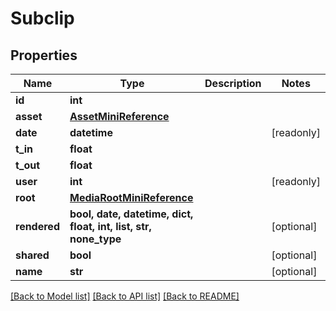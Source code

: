 # Subclip


## Properties

Name | Type | Description | Notes
------------ | ------------- | ------------- | -------------
**id** | **int** |  | 
**asset** | [**AssetMiniReference**](AssetMiniReference.md) |  | 
**date** | **datetime** |  | [readonly] 
**t_in** | **float** |  | 
**t_out** | **float** |  | 
**user** | **int** |  | [readonly] 
**root** | [**MediaRootMiniReference**](MediaRootMiniReference.md) |  | 
**rendered** | **bool, date, datetime, dict, float, int, list, str, none_type** |  | [optional] 
**shared** | **bool** |  | [optional] 
**name** | **str** |  | [optional] 

[[Back to Model list]](../README.md#models) [[Back to API list]](../README.md#api-endpoints) [[Back to README]](../README.md)


